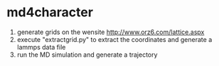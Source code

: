 # md4character
1. generate grids on the wensite http://www.orz6.com/lattice.aspx 
2. execute "extractgrid.py" to extract the coordinates and generate a lammps data file 
3. run the MD simulation and generate a trajectory
